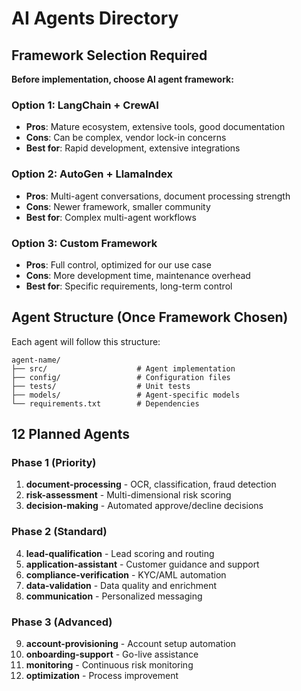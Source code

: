 # AI Agents Directory

## Framework Selection Required

**Before implementation, choose AI agent framework:**

### Option 1: LangChain + CrewAI
- **Pros**: Mature ecosystem, extensive tools, good documentation
- **Cons**: Can be complex, vendor lock-in concerns
- **Best for**: Rapid development, extensive integrations

### Option 2: AutoGen + LlamaIndex  
- **Pros**: Multi-agent conversations, document processing strength
- **Cons**: Newer framework, smaller community
- **Best for**: Complex multi-agent workflows

### Option 3: Custom Framework
- **Pros**: Full control, optimized for our use case
- **Cons**: More development time, maintenance overhead
- **Best for**: Specific requirements, long-term control

## Agent Structure (Once Framework Chosen)

Each agent will follow this structure:
```
agent-name/
├── src/                    # Agent implementation
├── config/                 # Configuration files
├── tests/                  # Unit tests
├── models/                 # Agent-specific models
└── requirements.txt        # Dependencies
```

## 12 Planned Agents

### Phase 1 (Priority)
1. **document-processing** - OCR, classification, fraud detection
2. **risk-assessment** - Multi-dimensional risk scoring  
3. **decision-making** - Automated approve/decline decisions

### Phase 2 (Standard)
4. **lead-qualification** - Lead scoring and routing
5. **application-assistant** - Customer guidance and support
6. **compliance-verification** - KYC/AML automation
7. **data-validation** - Data quality and enrichment
8. **communication** - Personalized messaging

### Phase 3 (Advanced)
9. **account-provisioning** - Account setup automation
10. **onboarding-support** - Go-live assistance
11. **monitoring** - Continuous risk monitoring
12. **optimization** - Process improvement